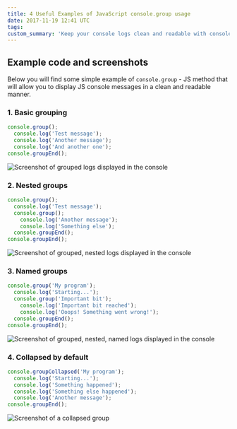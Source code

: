 ```yaml
---
title: 4 Useful Examples of JavaScript console.group usage
date: 2017-11-19 12:41 UTC
tags:
custom_summary: 'Keep your console logs clean and readable with console.group.'
---
```


## Example code and screenshots

Below you will find some simple example of `console.group` - JS method that will allow you to display JS console messages in a clean and readable manner.

### 1. Basic grouping

```javascript
console.group();
  console.log('Test message');
  console.log('Another message');
  console.log('And another one');
console.groupEnd();
```

<div class="post-image">
  <img alt="Screenshot of grouped logs displayed in the console" src="/images/articles/javascript_group_example1.png" title="Example of simple console.group" />
</div>


### 2. Nested groups

```javascript
console.group();
  console.log('Test message');
  console.group();
    console.log('Another message');
    console.log('Something else');
  console.groupEnd();
console.groupEnd();
```

<div class="post-image">
  <img alt="Screenshot of grouped, nested logs displayed in the console" src="/images/articles/javascript_group_example2.png" title="Example of a nested console group" />
</div>

### 3. Named groups

```javascript
console.group('My program');
  console.log('Starting...');
  console.group('Important bit');
    console.log('Important bit reached');
    console.log('Ooops! Something went wrong!');
  console.groupEnd();
console.groupEnd();
```

<div class="post-image">
  <img alt="Screenshot of grouped, nested, named logs displayed in the console" src="/images/articles/javascript_group_example3.png" title="Example of a nested, named console group" />
</div>

### 4. Collapsed by default

```javascript
console.groupCollapsed('My program');
  console.log('Starting...');
  console.log('Something happened');
  console.log('Something else happened');
  console.log('Another message');
console.groupEnd();
```

<div class="post-image">
  <img alt="Screenshot of a collapsed group" src="/images/articles/javascript_group_example4.png" title="Example of a collapsed group" />
</div>

<!-- ## If you want to learn more... -->
